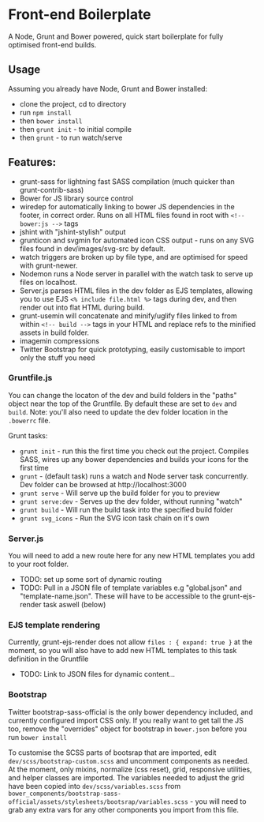 Front-end Boilerplate
=====================

A Node, Grunt and Bower powered, quick start boilerplate for fully optimised front-end builds.

## Usage

Assuming you already have Node, Grunt and Bower installed: 
- clone the project, cd to directory
- run `npm install` 
- then `bower install`
- then `grunt init` - to initial compile
- then `grunt` - to run watch/serve

## Features:

- grunt-sass for lightning fast SASS compilation (much quicker than grunt-contrib-sass)
- Bower for JS library source control
- wiredep for automatically linking to bower JS dependencies in the footer, in correct order. Runs on all HTML files found in root with `<!-- bower:js -->` tags 
- jshint with "jshint-stylish" output
- grunticon and svgmin for automated icon CSS output - runs on any SVG files found in dev/images/svg-src by default.
- watch triggers are broken up by file type, and are optimised for speed with grunt-newer.
- Nodemon runs a Node server in parallel with the watch task to serve up files on localhost. 
- Server.js parses HTML files in the dev folder as EJS templates, allowing you to use EJS `<% include file.html %>` tags during dev, and then render out into flat HTML during build.
- grunt-usemin will concatenate and minify/uglify files linked to from within `<!-- build -->` tags in your HTML and replace refs to the minified assets in build folder.
- imagemin compressions
- Twitter Bootstrap for quick prototyping, easily customisable to import only the stuff you need

### Gruntfile.js
You can change the locaton of the dev and build folders in the "paths" object near the top of the Gruntfile. By default these are set to `dev` and `build`. Note: you'll also need to update the dev folder location in the `.bowerrc` file.

Grunt tasks:

- `grunt init` - run this the first time you check out the project. Compiles SASS, wires up any bower dependencies and builds your icons for the first time
- `grunt` - (default task) runs a watch and Node server task concurrently. Dev folder can be browsed at http://localhost:3000
- `grunt serve` - Will serve up the build folder for you to preview
- `grunt serve:dev` - Serves up the dev folder, without running "watch"
- `grunt build` - Will run the build task into the specified build folder
- `grunt svg_icons` - Run the SVG icon task chain on it's own

### Server.js
You will need to add a new route here for any new HTML templates you add to your root folder.
- TODO: set up some sort of dynamic routing
- TODO: Pull in a JSON file of template variables e.g "global.json" and "template-name.json". These will have to be accessible to the grunt-ejs-render task aswell (below)

### EJS template rendering
Currently, grunt-ejs-render does not allow `files : { expand: true }` at the moment, so you will also have to add new HTML templates to this task definition in the Gruntfile
- TODO: Link to JSON files for dynamic content...

### Bootstrap
Twitter bootstrap-sass-official is the only bower dependency included, and currently configured import CSS only. If you really want to get tall the JS too, remove the "overrides" object for bootstrap in `bower.json` before you run `bower install` 

To customise the SCSS parts of bootsrap that are imported, edit `dev/scss/bootstrap-custom.scss` and uncomment components as needed. At the moment, only mixins, normalize (css reset), grid, responsive utilities, and helper classes are imported. The variables needed to adjust the grid have been copied into `dev/scss/variables.scss` from  `bower_components/bootstrap-sass-official/assets/stylesheets/bootsrap/variables.scss` - you will need to grab any extra vars for any other components you import from this file.
